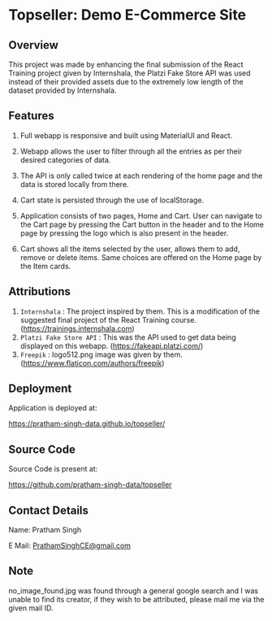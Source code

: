 # Topseller: Demo E-Commerce Site

## Overview
This project was made by enhancing the final submission of the React Training project given by Internshala, the Platzi Fake Store API was used instead of their provided assets due to the extremely low length of the dataset provided by Internshala.

## Features

1. Full webapp is responsive and built using MaterialUI and React.

2. Webapp allows the user to filter through all the entries as per their desired categories of data.

3. The API is only called twice at each rendering of the home page and the data is stored locally from there.

4. Cart state is persisted through the use of localStorage.

5. Application consists of two pages, Home and Cart. User can navigate to the Cart page by pressing the Cart button in the header and to the Home page by pressing the logo which is also present in the header.

6. Cart shows all the items selected by the user, allows them to add, remove or delete items. Same choices are offered on the Home page by the Item cards.

## Attributions

1. `Internshala` : The project inspired by them. This is a modification of the suggested final project of the React Training course. (https://trainings.internshala.com)
2. `Platzi Fake Store API` : This was the API used to get data being displayed on this webapp. (https://fakeapi.platzi.com/)
3. `Freepik` : logo512.png image was given by them. (https://www.flaticon.com/authors/freepik)

## Deployment
Application is deployed at:

https://pratham-singh-data.github.io/topseller/

## Source Code
Source Code is present at:

https://github.com/pratham-singh-data/topseller

## Contact Details

Name: Pratham Singh

E Mail: PrathamSinghCE@gmail.com

## Note

no_image_found.jpg was found through a general google search and I was unable to find its creator, if they wish to be attributed, please mail me via the given mail ID.